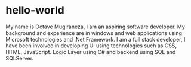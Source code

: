 # hello-world
My name is Octave Mugiraneza, I am an aspiring software developer. My background and experience are in windows and web applications using Microsoft technologies and .Net Framework. I am a full stack developer, I have been involved in developing UI using technologies such as CSS, HTML, JavaScript. Logic Layer using C# and backend using SQL and SQLServer. 
